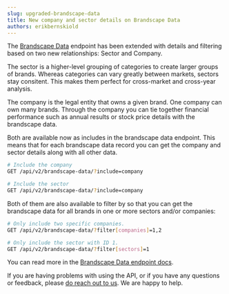 ```yaml
---
slug: upgraded-brandscape-data
title: New company and sector details on Brandscape Data
authors: erikbernskiold
---
```


The [Brandscape Data](/docs/2.x/brand-data/brandscape-data) endpoint has been extended with details and filtering based on two new relationships: Sector and Company.

The sector is a higher-level grouping of categories to create larger groups of brands. Whereas categories can vary greatly between markets, sectors stay consitent. This makes them perfect for cross-market and cross-year analysis.

The company is the legal entity that owns a given brand. One company can own many brands. Through the company you can tie together financial performance such as annual results or stock price details with the brandscape data.

Both are available now as includes in the brandscape data endpoint. This means that for each brandscape data record you can get the company and sector details along with all other data.

```bash
# Include the company
GET /api/v2/brandscape-data/?include=company

# Include the sector
GET /api/v2/brandscape-data/?include=company
```

Both of them are also available to filter by so that you can get the brandscape data for all brands in one or more sectors and/or companies:


```bash
# Only include two specific companies.
GET /api/v2/brandscape-data/?filter[companies]=1,2

# Only include the sector with ID 1.
GET /api/v2/brandscape-data/?filter[sectors]=1
```

You can read more in the [Brandscape Data endpoint docs](/docs/2.x/brand-data/brandscape-data).

If you are having problems with using the API, or if you have any questions or feedback,
please [do reach out to us](mailto:support@bernskiold.com). We are happy to help.
